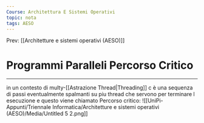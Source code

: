 ```yaml
---
Course: Architettura E Sistemi Operativi
topic: nota
tags: AESO
---
```


Prev: [[Architetture e sistemi operativi (AESO)]]

# Programmi Paralleli Percorso Critico
---
in un contesto di multy-[[Astrazione Thread|Threading]] c è una sequenza di passi eventualmente spalmanti su piu thread che servono per terminare l esecuzione e questo viene chiamato Percorso critico:
![[UniPi-Appunti/Triennale Informatica/Architetture e sistemi operativi (AESO)/Media/Untitled 5 2.png]]
